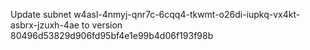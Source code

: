 Update subnet w4asl-4nmyj-qnr7c-6cqq4-tkwmt-o26di-iupkq-vx4kt-asbrx-jzuxh-4ae to version 80496d53829d906fd95bf4e1e99b4d06f193f98b

